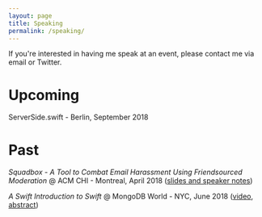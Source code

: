 ```yaml
---
layout: page
title: Speaking
permalink: /speaking/
---
```


If you're interested in having me speak at an event, please contact me via email or Twitter.

# Upcoming
ServerSide.swift - Berlin, September 2018

# Past
*Squadbox - A Tool to Combat Email Harassment Using Friendsourced Moderation* @ ACM CHI - Montreal, April 2018 ([slides and speaker notes](https://people.csail.mit.edu/axz/squadbox.html))

*A Swift Introduction to Swift* @ MongoDB World - NYC, June 2018
([video](https://www.youtube.com/watch?v=CcCTM1PN1N4), [abstract](https://www.mongodb.com/world18/session/173512))
